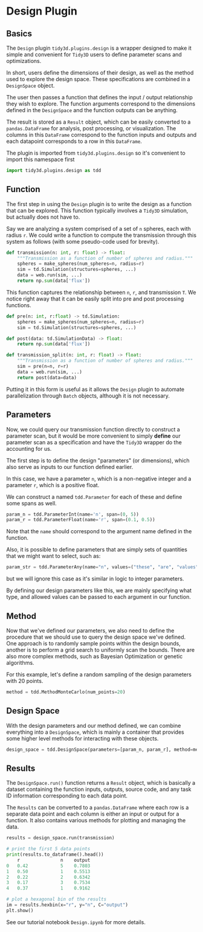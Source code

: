 # Design Plugin

## Basics

The `Design` plugin `tidy3d.plugins.design` is a wrapper designed to make it simple and convenient for `Tidy3D` users to define parameter scans and optimizations.

In short, users define the dimensions of their design, as well as the method used to explore the design space. These specifications are combined in a `DesignSpace` object.

The user then passes a function that defines the input / output relationship they wish to explore. The function arguments correspond to the dimensions defined in the `DesignSpace` and the function outputs can be anything.

The result is stored as a `Result` object, which can be easily converted to a `pandas.DataFrame` for analysis, post processing, or visualization. The columns in this `DataFrame` correspond to the function inputs and outputs and each datapoint corresponds to a row in this `DataFrame`.

The plugin is imported from `tidy3d.plugins.design` so it's convenient to import this namespace first

```py
import tidy3d.plugins.design as tdd
```

##  Function

The first step in using the `Design` plugin is to write the design as a function that can be explored. This function typically involves a `Tidy3D` simulation, but actually does not have to.

Say we are analyzing a system comprised of a set of `n` spheres, each with radius `r`. We could write a function to compute the transmission through this system as follows (with some pseudo-code used for brevity).

```py
def transmission(n: int, r: float) -> float:
	"""Transmission as a function of number of spheres and radius."""
	spheres = make_spheres(num_spheres=n, radius=r)
	sim = td.Simulation(structures=spheres, ...)
	data = web.run(sim, ...)
	return np.sum(data['flux'])
```

This function captures the relationship between `n`, `r`, and transmission `T`. We notice right away that it can be easily split into pre and post processing functions.

```py
def pre(n: int, r:float) -> td.Simulation:
	spheres = make_spheres(num_spheres=n, radius=r)
	sim = td.Simulation(structures=spheres, ...)

def post(data: td.SimulationData) -> float:
	return np.sum(data['flux'])

def transmission_split(n: int, r: float) -> float:
	"""Transmission as a function of number of spheres and radius."""
	sim = pre(n=n, r=r)
	data = web.run(sim, ...)
	return post(data=data)
```

Putting it in this form is useful as it allows the `Design` plugin to automate parallelization through `Batch` objects, although it is not necessary.

##  Parameters

Now, we could query our transmission function directly to construct a parameter scan, but it would be more convenient to simply **define** our parameter scan as a specification and have the `Tidy3D` wrapper do the accounting for us.

The first step is to define the design "parameters" (or dimensions), which also serve as inputs to our function defined earlier.

In this case, we have a parameter `n`, which is a non-negative integer and a parameter `r`, which is a positive float.

We can construct a named `tdd.Parameter` for each of these and define some spans as well.

```py
param_n = tdd.ParameterInt(name='n', span=(0, 5))
param_r = tdd.ParameterFloat(name='r', span=(0.1, 0.5))

```

Note that the `name` should correspond to the argument name defined in the function.

Also, it is possible to define parameters that are simply sets of quantities that we might want to select, such as:

```py
param_str = tdd.ParameterAny(name="n", values=("these", "are", "values"))
```
but we will ignore this case as it's similar in logic to integer parameters.

By defining our design parameters like this, we are mainly specifying what type, and allowed values can be passed to each argument in our function.

##  Method

Now that we've defined our parameters, we also need to define the procedure that we should use to query the design space we've defined. One approach is to randomly sample points within the design bounds, another is to perform a grid search to uniformly scan the bounds. There are also more complex methods, such as Bayesian Optimization or genetic algorithms.

For this example, let's define a random sampling of the design parameters with 20 points.

```py
method = tdd.MethodMonteCarlo(num_points=20)
```

## Design Space

With the design parameters and our method defined, we can combine everything into a `DesignSpace`, which is mainly a container that provides some higher level methods for interacting with these objects.

```py
design_space = tdd.DesignSpace(parameters=[param_n, param_r], method=method)
```

## Results

The `DesignSpace.run()` function returns a `Result` object, which is basically a dataset containing the function inputs, outputs, source code, and any task ID information corresponding to each data point.

The `Results` can be converted to a `pandas.DataFrame` where each row is a separate data point and each column is either an input or output for a function. It also contains various methods for plotting and managing the data.


```py
results = design_space.run(transmission)

# print the first 5 data points
print(results.to_dataframe().head())
    r               n    output
0   0.42            5    0.7803
1   0.50            1    0.5513
2   0.22            2    0.6342
3   0.17            3    0.7534
4   0.37            1    0.9162

# plot a hexagonal bin of the results
im = results.hexbin(x="r", y="n", C="output")
plt.show()

```

See our tutorial notebook `Design.ipynb` for more details.
